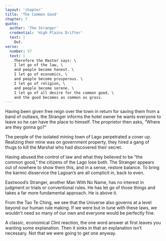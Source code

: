 ```yaml
---
layout: 'chapter'
title: 'The Common Good'
chapter: 7
quote:
  author: 'The Stranger'
  credential: 'High Plains Drifter'
  text: |
    Out.
verse:
  number: 57
  text: |
    Therefore the Master says: \
    I let go of the law, \
    and people become honest. \
    I let go of economics, \
    and people become prosperous. \
    I let go of religion, \
    and people become serene. \
    I let go of all desire for the common good, \
    and the good becomes as common as grass.
---
```


Having been given free reign over the town in return for saving
them from a band of outlaws,
the Stranger informs the hotel owner he wants everyone to leave
so he can have the place to himself.
The proprietor then asks, “Where are they gonna go?”

The people of the isolated mining town of Lago perpetrated a cover up.
Realizing their mine was on government property,
they hired a gang of thugs to kill the Marshal who had discovered their secret.

Having abused the control of law and what they believed
to be “the common good,” the citizens of the Lago lose both.
The Stranger appears out of nowhere to show them this,
and in a sense, restore balance.
To bring the karmic disservice the Lagoan’s are all complicit in, back to even.

Eastwood’s Stranger, another Man With No Name,
has no interest in judgment or trials or conventional rules.
He has let go of those things and takes a far more fundamental approach.
He is above it.

From the Tao Te Ching,
we see that the Universe also governs at a level beyond our human rule making.
If we were but in tune with these laws,
we wouldn’t need so many of our own and everyone would be perfectly fine.

A classic, economical Clint reaction,
the one word answer at first leaves you wanting some explanation.
Then it sinks in that an explanation isn’t necessary.
Not that we were going to get one anyway.
